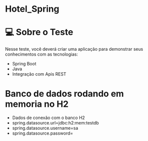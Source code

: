 # Hotel_Spring

# 💻 Sobre o Teste

Nesse teste, você deverá criar uma aplicação para demonstrar seus conhecimentos com as tecnologias:

- Spring Boot
- Java
- Integração com Apis REST


# Banco de dados rodando em memoria no H2

- Dados de conexão com o banco H2
- spring.datasource.url=jdbc:h2:mem:testdb
- spring.datasource.username=sa
- spring.datasource.password=
# 
